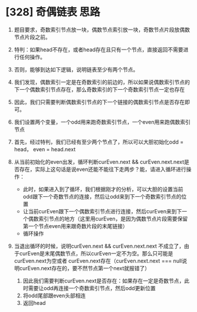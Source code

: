 # [328] 奇偶链表 思路

1. 题目要求，奇数索引节点放一块，偶数节点索引放一块，奇数节点片段放偶数节点片段之前。
2. 特判：如果head不存在，或者head存在且只有一个节点，直接返回不需要进行任何操作。
3. 否则，能够到达如下逻辑，说明链表至少有两个节点。
4. 我们发现，偶数索引一定是在奇数索引的前边的，所以如果说偶数索引节点的下一个偶数索引节点存在，那么奇数索引的下一个奇数索引节点一定也存在
5. 因此，我们只需要判断偶数索引节点的下一个链接的偶数索引节点是否存在即可。
6. 我们设置两个变量，一个odd用来跑奇数索引节点，一个even用来跑偶数索引节点
7. 首先，经过特判，我们已经有至少两个节点了，所以可以大胆初始化odd = head， even = head.next
8. 从当前初始化的even出发，循环判断curEven.next && curEven.next.next是否存在，实际上这句话是说even还能不能往下走两步？能，请进入循环进行操作：

   - 此时，如果进入到了循环，我们根据刚才的分析，可以大胆的设置当前odd跟下一个奇数节点的连接，然后让odd来到下一个奇数索引节点的位置
   - 让当前curEven跟下一个偶数索引节点进行连接，然后curEven来到下一个偶数索引节点的地方（这里用curEven，是因为偶数节点片段需要保留第一个节点even用来跟奇数片段的末尾链接）
   - 循环操作

9. 当退出循环的时候，说明curEven.next && curEven.next.next 不成立了，由于curEven是末尾偶数节点，所以curEven一定不为空。那么只可能是curEven.next为空或者
curEven.next存在（curEven.next.next === null说明curEven.next存在的，要不然节点第一个next就报错了）
   1. 因此我们需要判断curEven.next是否存在：如果存在一定是奇数节点，此时需要让odd再连接一个奇数索引节点，然后odd更新位置
   2. 将odd尾部跟even头部相连
   3. 返回head
